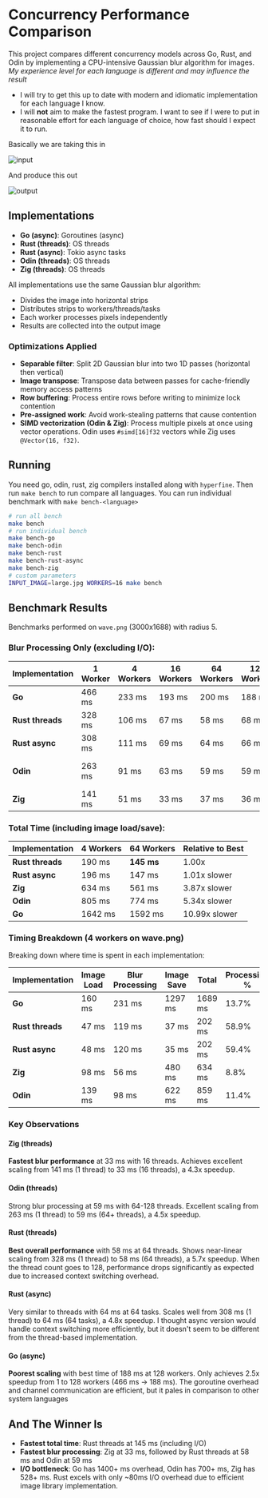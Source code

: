 # Concurrency Performance Comparison

This project compares different concurrency models across Go, Rust, and Odin by implementing a CPU-intensive Gaussian blur algorithm for images. *My experience level for each language is different and may influence the result*

- I will try to get this up to date with modern and idiomatic implementation for each language I know.
- I will **not** aim to make the fastest program. I want to see if I were to put in reasonable effort for each language of choice, how fast should I expect it to run.

Basically we are taking this in

![input](input.png)

And produce this out

![output](output.png)

## Implementations

- **Go (async)**: Goroutines (async)
- **Rust (threads)**: OS threads
- **Rust (async)**: Tokio async tasks
- **Odin (threads)**: OS threads
- **Zig (threads)**: OS threads

All implementations use the same Gaussian blur algorithm:
- Divides the image into horizontal strips
- Distributes strips to workers/threads/tasks
- Each worker processes pixels independently
- Results are collected into the output image

### Optimizations Applied

- **Separable filter**: Split 2D Gaussian blur into two 1D passes (horizontal then vertical)
- **Image transpose**: Transpose data between passes for cache-friendly memory access patterns
- **Row buffering**: Process entire rows before writing to minimize lock contention
- **Pre-assigned work**: Avoid work-stealing patterns that cause contention
- **SIMD vectorization (Odin & Zig)**: Process multiple pixels at once using vector operations. Odin uses `#simd[16]f32` vectors while Zig uses `@Vector(16, f32)`.

## Running

You need go, odin, rust, zig compilers installed along with `hyperfine`. Then run `make bench` to run compare all languages. You can run individual benchmark with `make bench-<language>`
```bash
# run all bench
make bench
# run individual bench
make bench-go
make bench-odin
make bench-rust
make bench-rust-async
make bench-zig
# custom parameters
INPUT_IMAGE=large.jpg WORKERS=16 make bench
```

## Benchmark Results

Benchmarks performed on `wave.png` (3000x1688) with radius 5.

### Blur Processing Only (excluding I/O):

| Implementation | 1 Worker | 4 Workers | 16 Workers | 64 Workers | 128 Workers | Best Performance |
|---------------|----------|-----------|------------|------------|-------------|------------------|
| **Go** | 466 ms | 233 ms | 193 ms | 200 ms | 188 ms | 188 ms @ 128 workers |
| **Rust threads** | 328 ms | 106 ms | 67 ms | 58 ms | 68 ms | 58 ms @ 64 workers |
| **Rust async** | 308 ms | 111 ms | 69 ms | 64 ms | 66 ms | 64 ms @ 64 workers |
| **Odin** | 263 ms | 91 ms | 63 ms | 59 ms | 59 ms | 59 ms @ 64-128 workers |
| **Zig** | 141 ms | 51 ms | 33 ms | 37 ms | 36 ms | 33 ms @ 16 workers |

### Total Time (including image load/save):

| Implementation | 4 Workers | 64 Workers | Relative to Best |
|----------------|-----------|------------|------------------|
| **Rust threads** | 190 ms | **145 ms** | 1.00x |
| **Rust async** | 196 ms | 147 ms | 1.01x slower |
| **Zig** | 634 ms | 561 ms | 3.87x slower |
| **Odin** | 805 ms | 774 ms | 5.34x slower |
| **Go** | 1642 ms | 1592 ms | 10.99x slower |

### Timing Breakdown (4 workers on wave.png)

Breaking down where time is spent in each implementation:

| Implementation | Image Load | Blur Processing | Image Save | Total | Processing % |
|----------------|------------|-----------------|------------|-------|--------------|
| **Go** | 160 ms | 231 ms | 1297 ms | 1689 ms | 13.7% |
| **Rust threads** | 47 ms | 119 ms | 37 ms | 202 ms | 58.9% |
| **Rust async** | 48 ms | 120 ms | 35 ms | 202 ms | 59.4% |
| **Zig** | 98 ms | 56 ms | 480 ms | 634 ms | 8.8% |
| **Odin** | 139 ms | 98 ms | 622 ms | 859 ms | 11.4% |

### Key Observations

#### Zig (threads)
**Fastest blur performance** at 33 ms with 16 threads. Achieves excellent scaling from 141 ms (1 thread) to 33 ms (16 threads), a 4.3x speedup.

#### Odin (threads)
Strong blur processing at 59 ms with 64-128 threads. Excellent scaling from 263 ms (1 thread) to 59 ms (64+ threads), a 4.5x speedup.

#### Rust (threads)
**Best overall performance** with 58 ms at 64 threads. Shows near-linear scaling from 328 ms (1 thread) to 58 ms (64 threads), a 5.7x speedup. When the thread count goes to 128, performance drops significantly as expected due to increased context switching overhead.

#### Rust (async)
Very similar to threads with 64 ms at 64 tasks. Scales well from 308 ms (1 thread) to 64 ms (64 tasks), a 4.8x speedup. I thought async version would handle context switching more efficiently, but it doesn't seem to be different from the thread-based implementation.

#### Go (async)
**Poorest scaling** with best time of 188 ms at 128 workers. Only achieves 2.5x speedup from 1 to 128 workers (466 ms → 188 ms). The goroutine overhead and channel communication are efficient, but it pales in comparison to other system languages

## And The Winner Is

- **Fastest total time**: Rust threads at 145 ms (including I/O)
- **Fastest blur processing**: Zig at 33 ms, followed by Rust threads at 58 ms and Odin at 59 ms
- **I/O bottleneck**: Go has 1400+ ms overhead, Odin has 700+ ms, Zig has 528+ ms. Rust excels with only ~80ms I/O overhead due to efficient image library implementation.
